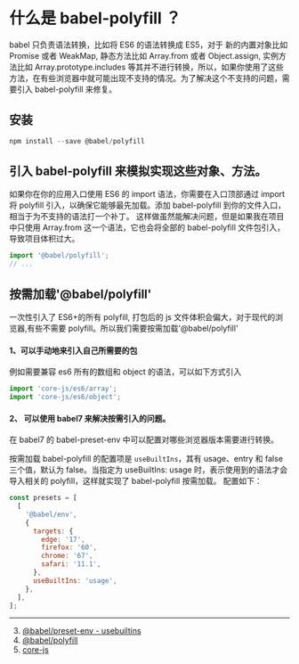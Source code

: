 <!-- # react 在某些低版本安卓手机浏览器白屏解决办法 -->

# 什么是 babel-polyfill ？

babel 只负责语法转换，比如将 ES6 的语法转换成 ES5，对于 新的内置对象比如 Promise 或者 WeakMap, 静态方法比如 Array.from 或者 Object.assign, 实例方法比如 Array.prototype.includes 等其并不进行转换，所以，如果你使用了这些方法，在有些浏览器中就可能出现不支持的情况。为了解决这个不支持的问题，需要引入 babel-polyfill 来修复。

## 安装

```javascript
npm install --save @babel/polyfill
```

## 引入 babel-polyfill 来模拟实现这些对象、方法。

如果你在你的应用入口使用 ES6 的 import 语法，你需要在入口顶部通过 import 将 polyfill 引入，以确保它能够最先加载。添加 babel-polyfill 到你的文件入口，相当于为不支持的语法打一个补丁。 这样做虽然能解决问题，但是如果我在项目中只使用 Array.from 这一个语法，它也会将全部的 babel-polyfill 文件包引入，导致项目体积过大。

```javascript
import '@babel/polyfill';
// ...
```

## 按需加载'@babel/polyfill'

一次性引入了 ES6+的所有 polyfill, 打包后的 js 文件体积会偏大，对于现代的浏览器,有些不需要 polyfill。所以我们需要按需加载'@babel/polyfill'

#### 1、可以手动地来引入自己所需要的包

例如需要兼容 es6 所有的数组和 object 的语法，可以如下方式引入

```javascript
import 'core-js/es6/array';
import 'core-js/es6/object';
```

#### 2、 可以使用 babel7 来解决按需引入的问题。

在 babel7 的 babel-preset-env 中可以配置对哪些浏览器版本需要进行转换。

按需加载 babel-polyfill 的配置项是 `useBuiltIns`，其有 usage、entry 和 false 三个值，默认为 false。当指定为 useBuiltIns: usage 时，表示使用到的语法才会导入相关的 polyfill，这样就实现了 babel-polyfill 按需加载。 配置如下：

```javascript
const presets = [
  [
    '@babel/env',
    {
      targets: {
        edge: '17',
        firefox: '60',
        chrome: '67',
        safari: '11.1',
      },
      useBuiltIns: 'usage',
    },
  ],
];
```

---

3. [@babel/preset-env - usebuiltins](https://babel.docschina.org/docs/en/babel-preset-env#usebuiltins)
1. [@babel/polyfill](https://babeljs.io/docs/en/babel-polyfill)
1. [core-js](https://github.com/zloirock/core-js#commonjs)
